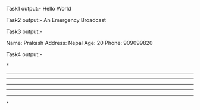Task1 output:-  Hello World

Task2 output:-  An Emergency Broadcast

Task3 output:-

Name: Prakash
Address: Nepal
Age: 20
Phone: 909099820

Task4 output:-

    *
   ***
  *****
 ********
  *****
   ***
    *                   